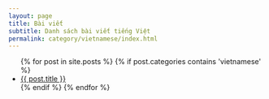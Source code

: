```yaml
---
layout: page
title: Bài viết
subtitle: Danh sách bài viết tiếng Việt
permalink: category/vietnamese/index.html
---
```


<ul>
    {% for post in site.posts %}
        {% if post.categories contains 'vietnamese' %}
            <li><a href="{{ post.url | prepend: site.baseurl }}">{{ post.title }}</a></li>
        {% endif %}
    {% endfor %}
</ul>